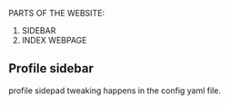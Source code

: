 
PARTS OF THE WEBSITE:
1. SIDEBAR
2. INDEX WEBPAGE

Profile sidebar
---------------
profile sidepad tweaking happens in the config yaml file.